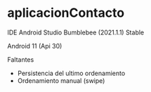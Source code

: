 # aplicacionContacto
IDE Android Studio Bumblebee (2021.1.1) Stable  

Android 11 (Api 30)  

Faltantes  
- Persistencia del ultimo ordenamiento 
- Ordenamiento manual (swipe)
